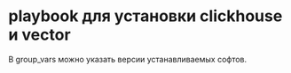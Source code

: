 # playbook для установки clickhouse и vector

В group_vars можно указать версии устанавливаемых софтов.
